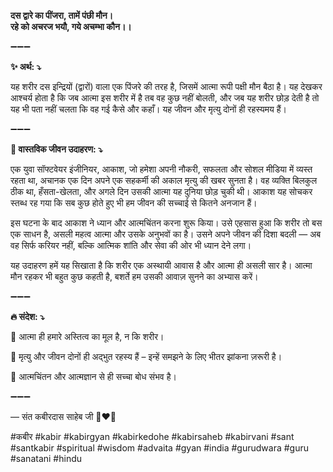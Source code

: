 **दस द्वारे का पींजरा, तामें पंछी मौन।**\
**रहे को अचरज भयौ, गये अचम्भा कौन।।**

➖➖➖

**✨ अर्थ: ⤵**

यह शरीर दस इन्द्रियों (द्वारों) वाला एक पिंजरे की तरह है, जिसमें आत्मा रूपी पक्षी मौन बैठा है। यह देखकर आश्चर्य होता है कि जब आत्मा इस शरीर में है तब वह कुछ नहीं बोलती, और जब यह शरीर छोड़ देती है तो यह भी पता नहीं चलता कि वह गई कैसे और कहाँ। यह जीवन और मृत्यु दोनों ही रहस्यमय हैं।

➖➖➖

**🌾 वास्तविक जीवन उदाहरण: ⤵**

एक युवा सॉफ्टवेयर इंजीनियर, आकाश, जो हमेशा अपनी नौकरी, सफलता और सोशल मीडिया में व्यस्त रहता था, अचानक एक दिन अपने एक सहकर्मी की अकाल मृत्यु की खबर सुनता है। वह व्यक्ति बिलकुल ठीक था, हँसता-खेलता, और अगले दिन उसकी आत्मा यह दुनिया छोड़ चुकी थी। आकाश यह सोचकर स्तब्ध रह गया कि सब कुछ होते हुए भी हम जीवन की सच्चाई से कितने अनजान हैं।

इस घटना के बाद आकाश ने ध्यान और आत्मचिंतन करना शुरू किया। उसे एहसास हुआ कि शरीर तो बस एक साधन है, असली महत्व आत्मा और उसके अनुभवों का है। उसने अपने जीवन की दिशा बदली — अब वह सिर्फ करियर नहीं, बल्कि आत्मिक शांति और सेवा की ओर भी ध्यान देने लगा।

यह उदाहरण हमें यह सिखाता है कि शरीर एक अस्थायी आवास है और आत्मा ही असली सार है। आत्मा मौन रहकर भी बहुत कुछ कहती है, बशर्ते हम उसकी आवाज़ सुनने का अभ्यास करें।

➖➖➖

**🔥 संदेश: ⤵**

📌 आत्मा ही हमारे अस्तित्व का मूल है, न कि शरीर।

📌 मृत्यु और जीवन दोनों ही अद्भुत रहस्य हैं – इन्हें समझने के लिए भीतर झांकना ज़रूरी है।

📌 आत्मचिंतन और आत्मज्ञान से ही सच्चा बोध संभव है।

➖➖➖

— संत कबीरदास साहेब जी 🙏❤️💯

#कबीर #kabir #kabirgyan #kabirkedohe #kabirsaheb #kabirvani #sant #santkabir #spiritual #wisdom #advaita #gyan #india #gurudwara #guru #sanatani #hindu
